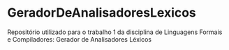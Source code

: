 # GeradorDeAnalisadoresLexicos
Repositório utilizado para o trabalho 1 da disciplina de Linguagens Formais e Compiladores: Gerador de Analisadores Léxicos
